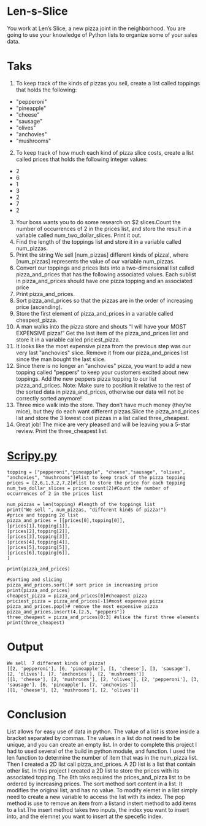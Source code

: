 # Len-s-Slice
You work at Len’s Slice, a new pizza joint in the neighborhood. You are going to use your knowledge of Python lists to organize some of your sales data.

Taks
=

1. To keep track of the kinds of pizzas you sell, create a list called toppings that holds the following:
- "pepperoni" 
- "pineapple"
- "cheese"
- "sausage"
- "olives"
- "anchovies"
- "mushrooms"

2. To keep track of how much each kind of pizza slice costs, create a list called prices that holds the following integer values:
- 2
- 6
- 1
- 3
- 2
- 7
- 2

3. Your boss wants you to do some research on $2 slices.Count the number of occurrences of 2 in the prices list, and store the result in a variable called num_two_dollar_slices. Print it out.
4. Find the length of the toppings list and store it in a variable called num_pizzas.
5. Print the string We sell [num_pizzas] different kinds of pizza!, where [num_pizzas] represents the value of our variable num_pizzas.
6. Convert our toppings and prices lists into a two-dimensional list called pizza_and_prices that has the following associated values. Each sublist in pizza_and_prices should have one pizza topping and an associated price
7. Print pizza_and_prices.
8. Sort pizza_and_prices so that the pizzas are in the order of increasing price (ascending).
9. Store the first element of pizza_and_prices in a variable called cheapest_pizza.
10. A man walks into the pizza store and shouts “I will have your MOST EXPENSIVE pizza!” Get the last item of the pizza_and_prices list and store it in a variable called priciest_pizza.
11. It looks like the most expensive pizza from the previous step was our very last "anchovies" slice. Remove it from our pizza_and_prices list since the man bought the last slice.
12. Since there is no longer an "anchovies" pizza, you want to add a new topping called "peppers" to keep your customers excited about new toppings. Add the new peppers pizza topping to our list pizza_and_prices. Note: Make sure to position it relative to the rest of the sorted data in pizza_and_prices, otherwise our data will not be correctly sorted anymore!
13. Three mice walk into the store. They don’t have much money (they’re mice), but they do each want different pizzas.Slice the pizza_and_prices list and store the 3 lowest cost pizzas in a list called three_cheapest.
14. Great job! The mice are very pleased and will be leaving you a 5-star review. Print the three_cheapest list.

[Scripy.py](https://github.com/Fran0616/Len-s-Slice/blob/main/LenSlice.py)
=
```
topping = ["pepperoni","pineapple", "cheese","sausage", "olives", "anchovies", "mushrooms"]#list to keep track of the pizza topping
prices = [2,6,1,3,2,7,2]#list to store the price for each topping
num_two_dollar_slices = prices.count(2)#Count the number of occurrences of 2 in the prices list

num_pizzas = len(topping) #length of the toppings list
print("We sell ", num_pizzas, "different kinds of pizza!")
#price and topping 2d list
pizza_and_prices = [[prices[0],topping[0]],
[prices[1],topping[1]],
[prices[2],topping[2]],
[prices[3],topping[3]],
[prices[4],topping[4]],
[prices[5],topping[5]],
[prices[6],topping[6]],
]

print(pizza_and_prices)

#sorting and slicing
pizza_and_prices.sort()# sort price in increasing price
print(pizza_and_prices)
cheapest_pizza = pizza_and_prices[0]#cheapest pizza
priciest_pizza = pizza_and_prices[-1]#most expensve pizza
pizza_and_prices.pop()# remove the most expensive pizza 
pizza_and_prices.insert(4,[2.5, "peppers"])
three_cheapest = pizza_and_prices[0:3] #slice the first three elements
print(three_cheapest)
```
Output
=
```
We sell  7 different kinds of pizza!
[[2, 'pepperoni'], [6, 'pineapple'], [1, 'cheese'], [3, 'sausage'], [2, 'olives'], [7, 'anchovies'], [2, 'mushrooms']]
[[1, 'cheese'], [2, 'mushrooms'], [2, 'olives'], [2, 'pepperoni'], [3, 'sausage'], [6, 'pineapple'], [7, 'anchovies']]
[[1, 'cheese'], [2, 'mushrooms'], [2, 'olives']]
```
Conclusion 
= 
List allows for easy use of data in python. The value of a list is store inside a bracket separated by commas. The values in a list do not need to be unique, and you can create an empty list. In order to complete this project I had to used several of the build in python module, and function. I used the len function to determine the number of item that was in the num_pizza list. Then I created a 2D list call pizza_and_prices. A 2D list is a list that contain other list. In this project I created a 2D list to store the prices with its associated topping. The 8th taks required the prices_and_pizza list to be ordered by increasing prices. The sort method sort content in a list. It modifies the original list, and has no value. To modify elemet in a list simply need to create a new variable to access the list with its index. The pop method is use to remove an item from a listand instert method to add items to a list.The insert method takes two inputs, the index you want to insert into, and the elemnet you want to insert at the specefic index.
